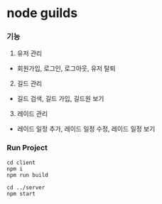 # node guilds

### 기능
1. 유저 관리
  - 회원가입, 로그인, 로그아웃, 유저 탈퇴
2. 길드 관리
  - 길드 검색, 길드 가입, 길드원 보기
3. 레이드 관리
  - 레이드 일정 추가, 레이드 일정 수정, 레이드 일정 보기

### Run Project
```shell
cd client
npm i
npm run build

cd ../server
npm start
